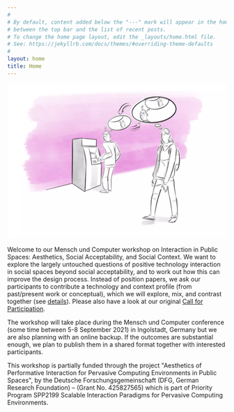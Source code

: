 ```yaml
---
#
# By default, content added below the "---" mark will appear in the home page
# between the top bar and the list of recent posts.
# To change the home page layout, edit the _layouts/home.html file.
# See: https://jekyllrb.com/docs/themes/#overriding-theme-defaults
#
layout: home
title: Home
---
```



![Interaction in the Public](/assets/AIPS.webp)


Welcome to our Mensch und Computer workshop on Interaction in Public Spaces:
Aesthetics, Social Acceptability, and Social Context. We want to explore the
largely untouched questions of positive technology interaction in social spaces
beyond social acceptability, and to work out how this can improve the design
process. Instead of position papers, we ask our participants to contribute
a technology and context profile (from past/present work or conceptual), which
we will explore, mix, and contrast together (see [details](/aips/participate.html)).
Please also have a look at our original [Call for Participation](/assets/cfp.pdf).

The workshop will take place during the Mensch und Computer conference (some
time between 5-8 September 2021) in Ingolstadt, Germany but we are also
planning with an online backup. If the outcomes are substantial enough, we
plan to publish them in a shared format together with interested participants.

This workshop is partially funded through the project "Aesthetics of
Performative Interaction for Pervasive Computing Environments in Public
Spaces", by the Deutsche Forschungsgemeinschaft (DFG, German Research
Foundation) – (Grant No. 425827565) which is part of Priority Program SPP2199
Scalable Interaction Paradigms for Pervasive Computing Environments.

